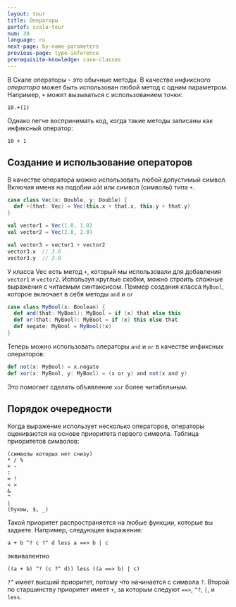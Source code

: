 ```yaml
---
layout: tour
title: Операторы
partof: scala-tour
num: 30
language: ru
next-page: by-name-parameters
previous-page: type-inference
prerequisite-knowledge: case-classes
---
```

В Скале операторы - это обычные методы. В качестве _инфиксного оператора_ может быть использован любой метод с одним параметром. Например, `+` может вызываться с использованием точки:
```
10.+(1)
```

Однако легче воспринимать код, когда такие методы записаны как инфиксный оператор:
```
10 + 1
```

## Создание и использование операторов
В качестве оператора можно использовать любой допустимый символ. Включая имена на подобии `add` или символ (символы) типа `+`.
```scala mdoc
case class Vec(x: Double, y: Double) {
  def +(that: Vec) = Vec(this.x + that.x, this.y + that.y)
}

val vector1 = Vec(1.0, 1.0)
val vector2 = Vec(2.0, 2.0)

val vector3 = vector1 + vector2
vector3.x  // 3.0
vector3.y  // 3.0
```
У класса Vec есть метод `+`, который мы использовали для добавления `vector1` и `vector2`. Используя круглые скобки, можно строить сложные выражения с читаемым синтаксисом. Пример создания класса `MyBool`, которое включает в себя методы `and` и `or`

```scala mdoc
case class MyBool(x: Boolean) {
  def and(that: MyBool): MyBool = if (x) that else this
  def or(that: MyBool): MyBool = if (x) this else that
  def negate: MyBool = MyBool(!x)
}
```

Теперь можно использовать операторы `and` и `or` в качестве инфиксных операторов:

```scala mdoc
def not(x: MyBool) = x.negate
def xor(x: MyBool, y: MyBool) = (x or y) and not(x and y)
```

Это помогает сделать объявление `xor` более читабельным.

## Порядок очередности
Когда выражение использует несколько операторов, операторы оцениваются на основе приоритета первого символа. Таблица приоритетов символов:
```
(символы которых нет снизу)
* / %
+ -
:
= !
< >
&
^
|
(буквы, $, _)
```
Такой приоритет распространяется на любые функции, которые вы задаете. Например, следующее выражение:
```
a + b ^? c ?^ d less a ==> b | c
```
эквивалентно
```
((a + b) ^? (c ?^ d)) less ((a ==> b) | c)
```
`?^` имеет высший приоритет, потому что начинается с символа `?`. Второй по старшинству приоритет имеет `+`, за которым следуют `==>`, `^?`, `|`, и `less`.

